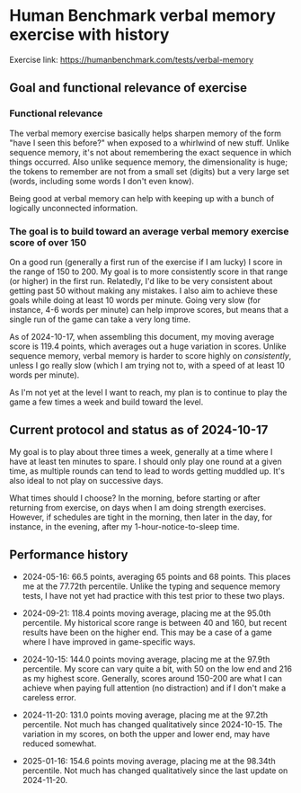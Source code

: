 # Human Benchmark verbal memory exercise with history

Exercise link: https://humanbenchmark.com/tests/verbal-memory

## Goal and functional relevance of exercise

### Functional relevance

The verbal memory exercise basically helps sharpen memory of the form
"have I seen this before?" when exposed to a whirlwind of new
stuff. Unlike sequence memory, it's not about remembering the exact
sequence in which things occurred. Also unlike sequence memory, the
dimensionality is huge; the tokens to remember are not from a small
set (digits) but a very large set (words, including some words I don't
even know).

Being good at verbal memory can help with keeping up with a bunch of
logically unconnected information.

### The goal is to build toward an average verbal memory exercise score of over 150

On a good run (generally a first run of the exercise if I am lucky) I
score in the range of 150 to 200. My goal is to more consistently
score in that range (or higher) in the first run. Relatedly, I'd like
to be very consistent about getting past 50 without making any
mistakes. I also aim to achieve these goals while doing at least 10
words per minute. Going very slow (for instance, 4-6 words per minute)
can help improve scores, but means that a single run of the game can
take a very long time.

As of 2024-10-17, when assembling this document, my moving average
score is 119.4 points, which averages out a huge variation in
scores. Unlike sequence memory, verbal memory is harder to score
highly on *consistently*, unless I go really slow (which I am trying
not to, with a speed of at least 10 words per minute).

As I'm not yet at the level I want to reach, my plan is to continue to
play the game a few times a week and build toward the level.

## Current protocol and status as of 2024-10-17

My goal is to play about three times a week, generally at a time where
I have at least ten minutes to spare. I should only play one round at
a given time, as multiple rounds can tend to lead to words getting
muddled up. It's also ideal to not play on successive days.

What times should I choose? In the morning, before starting or after
returning from exercise, on days when I am doing strength
exercises. However, if schedules are tight in the morning, then later
in the day, for instance, in the evening, after my
1-hour-notice-to-sleep time.

## Performance history

* 2024-05-16: 66.5 points, averaging 65 points and 68 points. This
  places me at the 77.72th percentile. Unlike the typing and sequence
  memory tests, I have not yet had practice with this test prior to
  these two plays.

* 2024-09-21: 118.4 points moving average, placing me at the 95.0th
  percentile. My historical score range is between 40 and 160, but
  recent results have been on the higher end. This may be a case of a
  game where I have improved in game-specific ways.

* 2024-10-15: 144.0 points moving average, placing me at the 97.9th
  percentile. My score can vary quite a bit, with 50 on the low end
  and 216 as my highest score. Generally, scores around 150-200 are
  what I can achieve when paying full attention (no distraction) and
  if I don't make a careless error.

* 2024-11-20: 131.0 points moving average, placing me at the 97.2th
  percentile. Not much has changed qualitatively since 2024-10-15. The
  variation in my scores, on both the upper and lower end, may have
  reduced somewhat.

* 2025-01-16: 154.6 points moving average, placing me at the 98.34th
  percentile. Not much has changed qualitatively since the last
  update on 2024-11-20.
